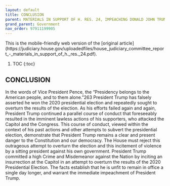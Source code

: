 ```yaml
---
layout: default
title: CONCLUSION
parent: MATERIALS IN SUPPORT OF H. RES. 24, IMPEACHING DONALD JOHN TRUMP, PRESIDENT OF THE UNITED STATES, FOR HIGH CRIMES AND MISDEMEANORS 
grand_parent: Government 
nav_order: 97911199905  
---
```

<style>
.dont-break-out {
  /* These are technically the same, but use both */
  overflow-wrap: break-word;
  word-wrap: break-word;

  -ms-word-break: break-all;
  /* This is the dangerous one in WebKit, as it breaks things wherever */
  word-break: break-all;
  /* Instead use this non-standard one: */
  word-break: break-word;
}
</style>

<div class="dont-break-out" markdown="1">
This is the mobile-friendly web version of the [original article](https://judiciary.house.gov/uploadedfiles/house_judiciary_committee_report_-_materials_in_support_of_h._res._24.pdf).

1. TOC
{:toc}

## CONCLUSION
In the words of Vice President Pence, the “Presidency belongs to the American people, and to them alone.”263 President Trump has falsely asserted he won the 2020 presidential election and repeatedly sought to overturn the results of the election. As his efforts failed again and again, President Trump continued a parallel course of conduct that foreseeably resulted in the imminent lawless actions of his supporters, who attacked the Capitol and the Congress. This course of conduct, viewed within the context of his past actions and other attempts to subvert the presidential election, demonstrate that President Trump remains a clear and present danger to the Constitution and our democracy. The House must reject this outrageous attempt to overturn the election and this incitement of violence by a sitting president against his own government. President Trump committed a high Crime and Misdemeanor against the Nation by inciting an insurrection at the Capitol in an attempt to overturn the results of the 2020 Presidential Election. The facts establish that he is unfit to remain in office a single day longer, and warrant the immediate impeachment of President Trump.

